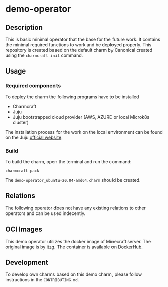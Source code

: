 # demo-operator

## Description

This is basic minimal operator that the base for the future work. It contains the minimal required functions to work and be deployed properly.
This repository is created based on the default charm by Canonical created using the `charmcraft init` command.


## Usage

### Required components
To deploy the charm the following programs have to be installed

* Charmcraft
* Juju
* Juju bootstrapped cloud provider (AWS, AZURE or local Microk8s cluster)

The installation process for the work on the local environment can be found on the Juju [official website](https://juju.is/docs/sdk/dev-setup).

### Build
To build the charm, open the terminal and run the command:

```
charmcraft pack
```
The `demo-operator_ubuntu-20.04-amd64.charm` should be created. 

## Relations

The following operator does not have any existing relations to other operators and can be used indecently.
## OCI Images

This demo operator utilizes the docker image of Minecraft server. The original image is by [itzg](https://github.com/itzg/). The container is available on [DockerHub](https://registry.hub.docker.com/r/itzg/minecraft-server).

## Development

To develop own charms based on this demo charm, please follow instructions in the `CONTRIBUTING.md`.
